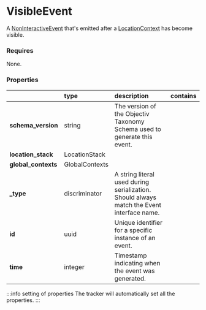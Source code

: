 # VisibleEvent

A [NonInteractiveEvent](/taxonomy/reference/events/NonInteractiveEvent.md) that's emitted after a [LocationContext](/taxonomy/reference/location-contexts/overview.md) has become visible.

### Requires

None.

### Properties

|                     | type           | description                                                                               | contains |
|:--------------------|:---------------|:------------------------------------------------------------------------------------------|:---------|
| **schema_version**  | string         | The version of the Objectiv Taxonomy Schema used to generate this event.                  |          |
| **location_stack**  | LocationStack  |                                                                                           |          |
| **global_contexts** | GlobalContexts |                                                                                           |          |
| **_type**           | discriminator  | A string literal used during serialization. Should always match the Event interface name. |          |
| **id**              | uuid           | Unique identifier for a specific instance of an event.                                    |          |
| **time**            | integer        | Timestamp indicating when the event was generated.                                        |          |

:::info setting of properties
The tracker will automatically set all the properties.
:::
